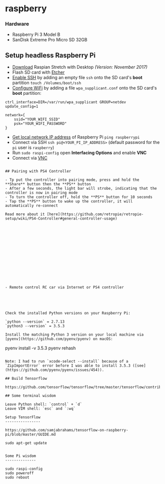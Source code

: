 # raspberry

### Hardware

- Raspberry Pi 3 Model B
- SanDisk Extreme Pro Micro SD 32GB

## Setup headless Raspberry Pi

- [Download](https://www.raspberrypi.org/downloads/raspbian/) Raspian Stretch with Desktop *(Version: November 2017)*
- Flash SD card with [Etcher](https://etcher.io/)
- [Enable SSH](https://www.raspberrypi.org/documentation/remote-access/ssh/) by adding an empty file `ssh` onto the SD card's **boot** partition `touch /Volumes/boot/ssh`
- [Configure WiFi](https://raspberrypi.stackexchange.com/a/37921) by adding a file `wpa_supplicant.conf` onto the SD card's **boot** partition:
```
ctrl_interface=DIR=/var/run/wpa_supplicant GROUP=netdev
update_config=1

network={
    ssid="YOUR_WIFI_SSID"
    psk="YOUR_WIFI_PASSWORD"
}
```
- [Get local network IP address](https://raspberrypi.stackexchange.com/q/13936/80323) of Raspberry Pi `ping raspberrypi`
- Connect via SSH `ssh pi@<YOUR_PI_IP_ADDRESS>` (default password for the `pi` user is `raspberry`)
- Run `sudo raspi-config` open **Interfacing Options** and enable **VNC**
- Connect via [VNC](https://www.realvnc.com/en/connect/download/viewer/)
```

## Pairing with PS4 Controller

- Tp put the controller into pairing mode, press and hold the **Share** button then the **PS** button
- After a few seconds, the light bar will strobe, indicating that the controller is now in pairing mode
- To turn the controller off, hold the **PS** button for 10 seconds
- Tap the **PS** button to wake up the controller, it will automatically re-connect

Read more about it [here](https://github.com/retropie/retropie-setup/wiki/PS4-Controller#general-controller-usage)















- Remote control RC car via Internet or PS4 controller





Check the installed Python versions on your Raspberry Pi:

`python --version` = 2.7.13
`python3 --version` = 3.5.3

Install the matching Python 3 version on your local machine via [pyenv](https://github.com/pyenv/pyenv) on macOS:

```
pyenv install -v 3.5.3
pyenv rehash
```

Note: I had to run `xcode-select --install` because of a `ZipImportError` error before I was able to install 3.5.3 ([see](https://github.com/pyenv/pyenv/issues/454)).

## Build Tensorflow

https://github.com/tensorflow/tensorflow/tree/master/tensorflow/contrib/makefile

## Some terminal wisdom

Leave Python shell: `control` + `d`
Leave VIM shell: `esc` and `:wq`

Setup TensorFlow
----------------

https://github.com/samjabrahams/tensorflow-on-raspberry-pi/blob/master/GUIDE.md

sudo apt-get update


Some Pi wisdom
--------------

sudo raspi-config
sudo poweroff
sudo reboot

